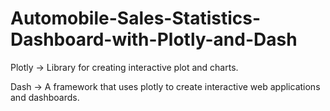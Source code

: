 # Automobile-Sales-Statistics-Dashboard-with-Plotly-and-Dash

Plotly -> Library for creating interactive plot and charts.

Dash -> A framework that uses plotly to create interactive web applications and dashboards.
